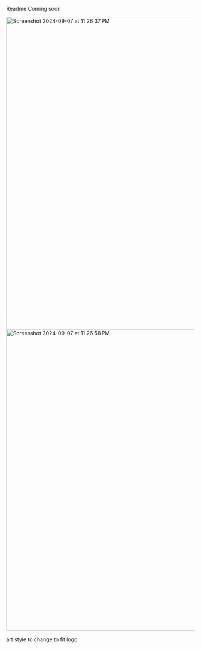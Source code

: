 Readme Coming soon

<img width="836" alt="Screenshot 2024-09-07 at 11 26 37 PM" src="https://github.com/user-attachments/assets/f2def3e7-d0c8-4c7d-8dd1-9b48a03bc41a">
<img width="808" alt="Screenshot 2024-09-07 at 11 26 58 PM" src="https://github.com/user-attachments/assets/ccb8956f-84b7-4cb4-a56f-0506c951bd74">

art style to change to fit logo
